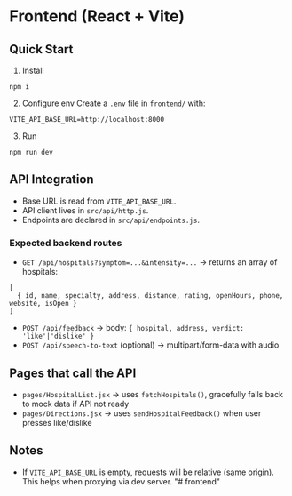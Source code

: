 # Frontend (React + Vite)

## Quick Start

1. Install
```
npm i
```
2. Configure env
Create a `.env` file in `frontend/` with:
```
VITE_API_BASE_URL=http://localhost:8000
```
3. Run
```
npm run dev
```

## API Integration

- Base URL is read from `VITE_API_BASE_URL`.
- API client lives in `src/api/http.js`.
- Endpoints are declared in `src/api/endpoints.js`.

### Expected backend routes
- `GET /api/hospitals?symptom=...&intensity=...` → returns an array of hospitals:
```
[
  { id, name, specialty, address, distance, rating, openHours, phone, website, isOpen }
]
```
- `POST /api/feedback` → body: `{ hospital, address, verdict: 'like'|'dislike' }`
- `POST /api/speech-to-text` (optional) → multipart/form-data with audio

## Pages that call the API
- `pages/HospitalList.jsx` → uses `fetchHospitals()`, gracefully falls back to mock data if API not ready
- `pages/Directions.jsx` → uses `sendHospitalFeedback()` when user presses like/dislike

## Notes
- If `VITE_API_BASE_URL` is empty, requests will be relative (same origin). This helps when proxying via dev server.
"# frontend" 
